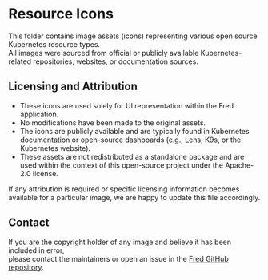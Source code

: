 # Resource Icons

This folder contains image assets (icons) representing various open source Kubernetes resource types.  
All images were sourced from official or publicly available Kubernetes-related repositories, websites, or documentation sources.

## Licensing and Attribution

- These icons are used solely for UI representation within the Fred application.
- No modifications have been made to the original assets.
- The icons are publicly available and are typically found in Kubernetes documentation or open-source dashboards (e.g., Lens, K9s, or the Kubernetes website).
- These assets are not redistributed as a standalone package and are used within the context of this open-source project under the Apache-2.0 license.

If any attribution is required or specific licensing information becomes available for a particular image, we are happy to update this file accordingly.

## Contact

If you are the copyright holder of any image and believe it has been included in error,  
please contact the maintainers or open an issue in the [Fred GitHub repository](https://github.com/ThalesGroup/fred).
